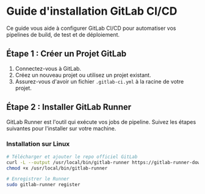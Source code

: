 # Guide d'installation GitLab CI/CD

Ce guide vous aide à configurer GitLab CI/CD pour automatiser vos pipelines de build, de test et de déploiement.

## Étape 1 : Créer un Projet GitLab
1. Connectez-vous à GitLab.
2. Créez un nouveau projet ou utilisez un projet existant.
3. Assurez-vous d'avoir un fichier `.gitlab-ci.yml` à la racine de votre projet.

## Étape 2 : Installer GitLab Runner
GitLab Runner est l'outil qui exécute vos jobs de pipeline. Suivez les étapes suivantes pour l'installer sur votre machine.

### Installation sur Linux
```bash
# Télécharger et ajouter le repo officiel GitLab
curl -L --output /usr/local/bin/gitlab-runner https://gitlab-runner-downloads.s3.amazonaws.com/latest/binaries/gitlab-runner-linux-amd64
chmod +x /usr/local/bin/gitlab-runner

# Enregistrer le Runner
sudo gitlab-runner register
